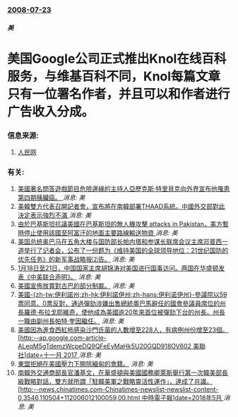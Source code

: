 ### [2008-07-23](/news/2008/07/23/index.md)

##### 美
# 美国Google公司正式推出Knol在线百科服务，与维基百科不同，Knol每篇文章只有一位署名作者，并且可以和作者进行广告收入分成。




### 信息来源:

1. [人民网](https://web.archive.org/web/20080729040957/http://www.022net.com/2008/7-25/417255352850337.html)

### 有关:

1. [美國著名問答遊戲節目危險邊緣的主持人亞歷克斯·特里貝克向外界宣布他罹患第四期胰臟癌。 ](/zh/news/2019/03/6/美國著名問答遊戲節目危險邊緣的主持人亞歷克斯-特里貝克向外界宣布他罹患第四期胰臟癌.md) _消息: 美_
2. [美韓雙方代表召開記者會，宣布將在南韓部署THAAD系統。中國外交部對此決定表示強烈不滿 ](/zh/news/2016/07/8/美韓雙方代表召開記者會-宣布將在南韓部署THAAD系統-中國外交部對此決定表示強烈不滿.md) _消息: 美_
3. [ 由於巴基斯坦抗議美國在巴基斯坦的無人機攻擊 attacks in Pakistan，美方暫時停止使用該國至阿富汗的地面主要路線輸送物資 ](/zh/news/2013/12/4/由於巴基斯坦抗議美國在巴基斯坦的無人機攻擊-attacks-in-Pakistan-美方暫時停止使用該國至阿富汗的地面.md) _消息: 美_
4. [ 美国总统奥巴马在五角大楼与国防部长帕内塔和参谋长联席会议主席邓普西一道举行了记者会，公布了一份题为《维持美国的全球领导地位：21世纪国防的优先任务》的新军事战略报⑵告。](/zh/news/2012/01/5/美国总统奥巴马在五角大楼与国防部长帕内塔和参谋长联席会议主席邓普西一道举行了记者会-公布了一份题为-维持美国的全球领导.md) _消息: 美_
5. [1月18日至21日，中国国家主席胡锦涛对美国进行国事访问。两国在华盛顿发表《中美联合声明》。](/zh/news/2011/01/21/1月18日至21日-中国国家主席胡锦涛对美国进行国事访问-两国在华盛顿发表-中美联合声明.md) _消息: 美_
6. [美國宣佈放寬對古巴的部分制裁。](/zh/news/2009/04/13/美國宣佈放寬對古巴的部分制裁.md) _消息: 美_
7. [美國-{zh-tw:伊利諾州;zh-hk:伊利諾伊州;zh-hans:伊利诺伊州}-參議院以59票同意、0票反對，通過彈劾涉嫌出售總統奧巴馬辭任的國會參議員席位的州長羅德·布拉戈耶維奇，使他成為美國逾20年來首位被彈劾下台的州長。州長一職由副州長帕特·奎因繼任。](/zh/news/2009/01/29/美國-zh-tw-伊利諾州-zh-hk-伊利諾伊州-zh-hans-伊利诺伊州-參議院以59票同意-0票反對-通過彈.md) _消息: 美_
8. [美國因為進食西紅柿感染沙門氏菌的人數增至228人，有病例州份增至23個。[http:--ap.google.com-article-ALeqM5gTdemzWcpeDQ9QFeEyMaHk5U20GQD918OV602 美聯社]date=十一月 2017 ](/zh/news/2008/06/13/美國因為進食西紅柿感染沙門氏菌的人數增至228人-有病例州份增至23個-http-apgooglecom-ar.md) _消息: 美_
9. [東盟拒絕在美國壓力下開除緬甸的會籍。](/zh/news/2007/11/18/東盟拒絕在美國壓力下開除緬甸的會籍.md) _消息: 美_
10. [南韓外交通商部長官潘基文，在華盛頓與美國國務卿萊斯舉行第一次韓美部長級戰略對話，雙方就所謂「駐韓美軍之戰略靈活性運作」，達成了共識。[http:--news.chinatimes.com-Chinatimes-newslist-newslist-content-0,3546,110504+112006012100059,00.html 中時電子報]date=2018年5月 ](/zh/news/2006/01/20/南韓外交通商部長官潘基文-在華盛頓與美國國務卿萊斯舉行第一次韓美部長級戰略對話-雙方就所謂-駐韓美軍之戰略靈活性運作.md) _消息: 美_
